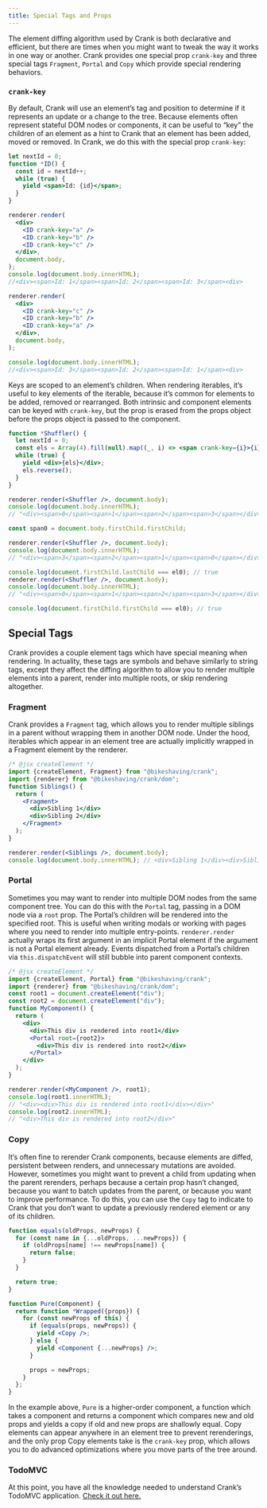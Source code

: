 ```yaml
---
title: Special Tags and Props
---
```

The element diffing algorithm used by Crank is both declarative and efficient, but there are times when you might want to tweak the way it works in one way or another. Crank provides one special prop `crank-key` and three special tags `Fragment`, `Portal` and `Copy` which provide special rendering behaviors.

### `crank-key`
By default, Crank will use an element’s tag and position to determine if it represents an update or a change to the tree. Because elements often represent stateful DOM nodes or components, it can be useful to “key” the children of an element as a hint to Crank that an element has been added, moved or removed. In Crank, we do this with the special prop `crank-key`:

```jsx
let nextId = 0;
function *ID() {
  const id = nextId++;
  while (true) {
    yield <span>Id: {id}</span>;
  }
}

renderer.render(
  <div>
    <ID crank-key="a" />
    <ID crank-key="b" />
    <ID crank-key="c" />
  </div>,
  document.body,
);
console.log(document.body.innerHTML);
//<div><span>Id: 1</span><span>Id: 2</span><span>Id: 3</span><div>

renderer.render(
  <div>
    <ID crank-key="c" />
    <ID crank-key="b" />
    <ID crank-key="a" />
  </div>,
  document.body,
);

console.log(document.body.innerHTML);
//<div><span>Id: 3</span><span>Id: 2</span><span>Id: 1</span><div>
```

Keys are scoped to an element’s children. When rendering iterables, it’s useful to key elements of the iterable, because it’s common for elements to be added, removed or rearranged. Both intrinsic and component elements can be keyed with `crank-key`, but the prop is erased from the props object before the props object is passed to the component.

```jsx
function *Shuffler() {
  let nextId = 0;
  const els = Array(4).fill(null).map((_, i) => <span crank-key={i}>{i}</span>);
  while (true) {
    yield <div>{els}</div>;
    els.reverse();
  }
}

renderer.render(<Shuffler />, document.body);
console.log(document.body.innerHTML);
// "<div><span>0</span><span>1</span><span>2</span><span>3</span></div>";

const span0 = document.body.firstChild.firstChild;

renderer.render(<Shuffler />, document.body);
console.log(document.body.innerHTML);
// "<div><span>3</span><span>2</span><span>1</span><span>0</span></div>";

console.log(document.firstChild.lastChild === el0); // true
renderer.render(<Shuffler />, document.body);
console.log(document.body.innerHTML);
// "<div><span>0</span><span>1</span><span>2</span><span>3</span></div>";

console.log(document.firstChild.firstChild === el0); // true
```

## Special Tags
Crank provides a couple element tags which have special meaning when rendering. In actuality, these tags are symbols and behave similarly to string tags, except they affect the diffing algorithm to allow you to render multiple elements into a parent, render into multiple roots, or skip rendering altogether.

### Fragment
Crank provides a `Fragment` tag, which allows you to render multiple siblings in a parent without wrapping them in another DOM node. Under the hood, iterables which appear in an element tree are actually implicitly wrapped in a Fragment element by the renderer.

```jsx
/* @jsx createElement */
import {createElement, Fragment} from "@bikeshaving/crank";
import {renderer} from "@bikeshaving/crank/dom";
function Siblings() {
  return (
    <Fragment>
      <div>Sibling 1</div>
      <div>Sibling 2</div>
    </Fragment>
  );
}

renderer.render(<Siblings />, document.body);
console.log(document.body.innerHTML); // <div>Sibling 1</div><div>Sibling 2</div>
```

### Portal
Sometimes you may want to render into multiple DOM nodes from the same component tree. You can do this with the `Portal` tag, passing in a DOM node via a `root` prop. The Portal’s children will be rendered into the specified root. This is useful when writing modals or working with pages where you need to render into multiple entry-points. `renderer.render` actually wraps its first argument in an implicit Portal element if the argument is not a Portal element already. Events dispatched from a Portal’s children via `this.dispatchEvent` will still bubble into parent component contexts.

```jsx
/* @jsx createElement */
import {createElement, Portal} from "@bikeshaving/crank";
import {renderer} from "@bikeshaving/crank/dom";
const root1 = document.createElement("div");
const root2 = document.createElement("div");
function MyComponent() {
  return (
    <div>
      <div>This div is rendered into root1</div>
      <Portal root={root2}>
        <div>This div is rendered into root2</div>
      </Portal>
    </div>
  );
}

renderer.render(<MyComponent />, root1);
console.log(root1.innerHTML);
// "<div><div>This div is rendered into root1</div></div>"
console.log(root2.innerHTML);
// "<div>This div is rendered into root2</div>"
```

### Copy
It‘s often fine to rerender Crank components, because elements are diffed, persistent between renders, and unnecessary mutations are avoided. However, sometimes you might want to prevent a child from updating when the parent rerenders, perhaps because a certain prop hasn’t changed, because you want to batch updates from the parent, or because you want to improve performance. To do this, you can use the `Copy` tag to indicate to Crank that you don’t want to update a previously rendered element or any of its children.

```jsx
function equals(oldProps, newProps) {
  for (const name in {...oldProps, ...newProps}) {
    if (oldProps[name] !== newProps[name]) {
      return false;
    }
  }

  return true;
}

function Pure(Component) {
  return function *Wrapped({props}) {
    for (const newProps of this) {
      if (equals(props, newProps)) {
        yield <Copy />;
      } else {
        yield <Component {...newProps} />;
      }

      props = newProps;
    }
  };
}
```

In the example above, `Pure` is a higher-order component, a function which takes a component and returns a component which compares new and old props and yields a copy if old and new props are shallowly equal. Copy elements can appear anywhere in an element tree to prevent rerenderings, and the only prop Copy elements take is the `crank-key` prop, which allows you to do advanced optimizations where you move parts of the tree around.

### TodoMVC
At this point, you have all the knowledge needed to understand Crank’s TodoMVC application. [Check it out here.](https://codesandbox.io/s/crank-todomvc-k6s0x)
